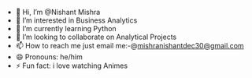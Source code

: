 - 👋 Hi, I’m @Nishant Mishra
- 👀 I’m interested in Business Analytics
- 🌱 I’m currently learning Python
- 💞️ I’m looking to collaborate on Analytical Projects
- 📫 How to reach me just email me:-@mishranishantdec30@gmail.com
- 😄 Pronouns: he/him
- ⚡ Fun fact: i love watching Animes

<!---
Nishantx30/Nishantx30 is a ✨ special ✨ repository because its `README.md` (this file) appears on your GitHub profile.
You can click the Preview link to take a look at your changes.
--->
